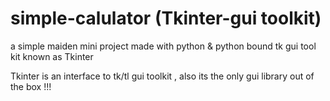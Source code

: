 # simple-calulator (Tkinter-gui toolkit)
 a simple maiden mini project
 made with python & python bound tk gui tool kit known as Tkinter
 
Tkinter is an interface to tk/tl gui toolkit , also its the only gui library out of the box !!!
